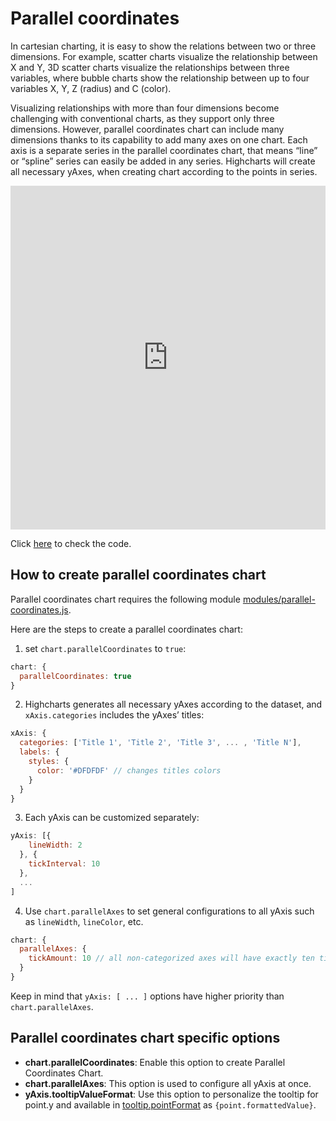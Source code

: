 Parallel coordinates
===

In cartesian charting, it is easy to show the relations between two or three dimensions. For example, scatter charts visualize the relationship between X and Y, 3D scatter charts visualize the relationships between three variables, where bubble charts show the relationship between up to four variables X, Y, Z (radius) and C (color).

Visualizing relationships with more than four dimensions become challenging with conventional charts, as they support only three dimensions. However, parallel coordinates chart can include many dimensions thanks to its capability to add many axes on one chart. Each axis is a separate series in the parallel coordinates chart, that means “line” or “spline” series can easily be added in any series. Highcharts will create all necessary yAxes, when creating chart according to the points in series.

<iframe style="width: 100%; height:550px; border: none;" src=https://www.highcharts.com/samples/embed/highcharts/demo/parallel-coordinates allow="fullscreen"></iframe>

Click [here](https://jsfiddle.net/gh/get/library/pure/highcharts/highcharts/tree/master/samples/highcharts/demo/parallel-coordinates/) to check the code.

How to create parallel coordinates chart
----------------------------------------

Parallel coordinates chart requires the following module [modules/parallel-coordinates.js](https://code.highcharts.com/modules/parallel-coordinates.js).

Here are the steps to create a parallel coordinates chart:

1. set `chart.parallelCoordinates` to `true`:

  ```js
  chart: {
    parallelCoordinates: true
  }
  ```

2. Highcharts generates all necessary yAxes according to the dataset, and `xAxis.categories` includes the yAxes’ titles:

  ```js
  xAxis: {
    categories: ['Title 1', 'Title 2', 'Title 3', ... , 'Title N'],
    labels: {
      styles: {
        color: '#DFDFDF' // changes titles colors
      }
    }
  }
  ```

3. Each yAxis can be customized separately:

  ```js
  yAxis: [{
      lineWidth: 2
    }, {
      tickInterval: 10
    },
    ...
  ]
  ```

4. Use `chart.parallelAxes` to set general configurations to all yAxis such as `lineWidth`, `lineColor`, etc.

  ```js
  chart: {
    parallelAxes: {
      tickAmount: 10 // all non-categorized axes will have exactly ten ticks
    }
  }
  ```

Keep in mind that `yAxis: [ ... ]` options have higher priority than `chart.parallelAxes`.

Parallel coordinates chart specific options
-------------------------------------------

*   **chart.parallelCoordinates**: Enable this option to create Parallel Coordinates Chart.
*   **chart.parallelAxes**: This option is used to configure all yAxis at once.
*   **yAxis.tooltipValueFormat**: Use this option to personalize the tooltip for point.y and available in [tooltip.pointFormat](https://api.highcharts.com/highcharts/tooltip.pointFormat) as `{point.formattedValue}`.
